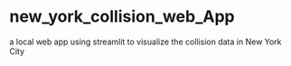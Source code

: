 # new_york_collision_web_App

a local web app using streamlit to visualize the collision data in New York City
